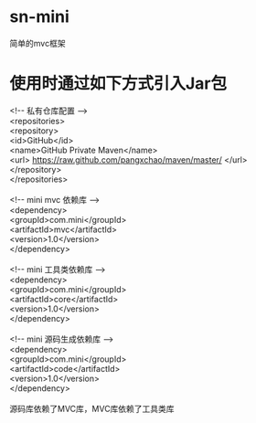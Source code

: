 # sn-mini
简单的mvc框架

# 使用时通过如下方式引入Jar包
\<!-- 私有仓库配置 --\> <br />
\<repositories> <br />
	\<repository> <br />
		\<id>GitHub\</id> <br />
		\<name>GitHub Private Maven\</name> <br />
		\<url>
		https://raw.github.com/pangxchao/maven/master/
		\</url> <br />
	\</repository> <br />
\</repositories><br />
<br />
\<!-- mini mvc 依赖库 --\><br />
\<dependency><br />
	\<groupId>com.mini\</groupId><br />
	\<artifactId>mvc\</artifactId><br />
	\<version>1.0\</version><br />
\</dependency><br />
<br />
\<!-- mini 工具类依赖库 --><br />
\<dependency><br />
	\<groupId>com.mini\</groupId><br />
	\<artifactId>core\</artifactId><br />
	\<version>1.0\</version><br />
\</dependency><br />
<br />
\<!-- mini 源码生成依赖库 --\><br />
\<dependency><br />
	\<groupId>com.mini\</groupId><br />
	\<artifactId>code\</artifactId><br />
	\<version>1.0\</version><br />
\</dependency><br />
<br />
源码库依赖了MVC库，MVC库依赖了工具类库


